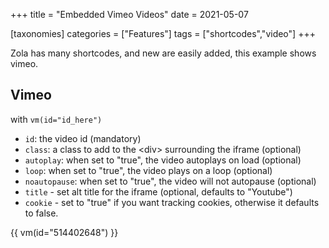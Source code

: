 +++
title = "Embedded Vimeo Videos"
date = 2021-05-07

[taxonomies]
categories = ["Features"]
tags = ["shortcodes","video"]
+++

Zola has many shortcodes, and new are easily added, this example shows vimeo.
<!-- more -->

## Vimeo

with `vm(id="id_here")`

- `id`: the video id (mandatory)
- `class`: a class to add to the &lt;div&gt; surrounding the iframe (optional)
- `autoplay`: when set to "true", the video autoplays on load (optional)
- `loop`: when set to "true", the video plays on a loop (optional)
- `noautopause`: when set to "true", the video will not autopause (optional)
- `title` - set alt title for the iframe (optional, defaults to "Youtube")
- `cookie` - set to "true" if you want tracking cookies, otherwise it defaults to false.

{{ vm(id="514402648") }}
